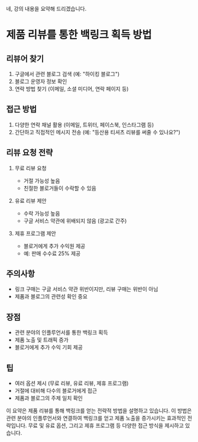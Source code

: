 네, 강의 내용을 요약해 드리겠습니다.

# 제품 리뷰를 통한 백링크 획득 방법

## 리뷰어 찾기

1. 구글에서 관련 블로그 검색 (예: "하이킹 블로그")
2. 블로그 운영자 정보 확인
3. 연락 방법 찾기 (이메일, 소셜 미디어, 연락 페이지 등)

## 접근 방법

1. 다양한 연락 채널 활용 (이메일, 트위터, 페이스북, 인스타그램 등)
2. 간단하고 직접적인 메시지 전송 (예: "등산용 티셔츠 리뷰를 써줄 수 있나요?")

## 리뷰 요청 전략

1. 무료 리뷰 요청

   - 거절 가능성 높음
   - 친절한 블로거들이 수락할 수 있음

2. 유료 리뷰 제안

   - 수락 가능성 높음
   - 구글 서비스 약관에 위배되지 않음 (광고로 간주)

3. 제휴 프로그램 제안
   - 블로거에게 추가 수익원 제공
   - 예: 판매 수수료 25% 제공

## 주의사항

- 링크 구매는 구글 서비스 약관 위반이지만, 리뷰 구매는 위반이 아님
- 제품과 블로그의 관련성 확인 중요

## 장점

- 관련 분야의 인플루언서를 통한 백링크 획득
- 제품 노출 및 트래픽 증가
- 블로거에게 추가 수익 기회 제공

## 팁

- 여러 옵션 제시 (무료 리뷰, 유료 리뷰, 제휴 프로그램)
- 거절에 대비해 다수의 블로거에게 접근
- 제품과 블로그의 주제 일치 확인

이 요약은 제품 리뷰를 통해 백링크를 얻는 전략적 방법을 설명하고 있습니다. 이 방법은 관련 분야의 인플루언서와 연결하여 백링크를 얻고 제품 노출을 증가시키는 효과적인 전략입니다. 무료 및 유료 옵션, 그리고 제휴 프로그램 등 다양한 접근 방식을 제시하고 있습니다.
